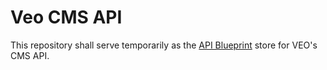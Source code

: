 # Veo CMS API

This repository shall serve temporarily as the [API Blueprint][1] store for VEO's CMS API.

[1]: https://apiblueprint.org/
